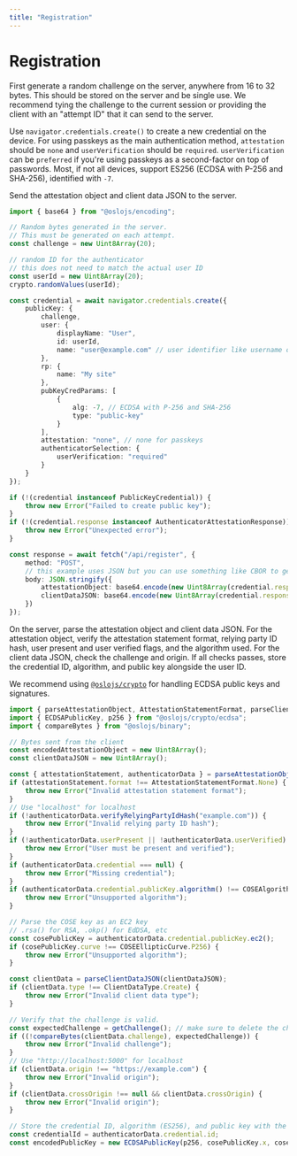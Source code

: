 ```yaml
---
title: "Registration"
---
```


# Registration

First generate a random challenge on the server, anywhere from 16 to 32 bytes. This should be stored on the server and be single use. We recommend tying the challenge to the current session or providing the client with an "attempt ID" that it can send to the server.

Use `navigator.credentials.create()` to create a new credential on the device. For using passkeys as the main authentication method, `attestation` should be `none` and `userVerification` should be `required`. `userVerification` can be `preferred` if you're using passkeys as a second-factor on top of passwords. Most, if not all devices, support ES256 (ECDSA with P-256 and SHA-256), identified with `-7`.

Send the attestation object and client data JSON to the server.

```ts
import { base64 } from "@oslojs/encoding";

// Random bytes generated in the server.
// This must be generated on each attempt.
const challenge = new Uint8Array(20);

// random ID for the authenticator
// this does not need to match the actual user ID
const userId = new Uint8Array(20);
crypto.randomValues(userId);

const credential = await navigator.credentials.create({
	publicKey: {
		challenge,
		user: {
			displayName: "User",
			id: userId,
			name: "user@example.com" // user identifier like username or email
		},
		rp: {
			name: "My site"
		},
		pubKeyCredParams: [
			{
				alg: -7, // ECDSA with P-256 and SHA-256
				type: "public-key"
			}
		],
		attestation: "none", // none for passkeys
		authenticatorSelection: {
			userVerification: "required"
		}
	}
});

if (!(credential instanceof PublicKeyCredential)) {
	throw new Error("Failed to create public key");
}
if (!(credential.response instanceof AuthenticatorAttestationResponse)) {
	throw new Error("Unexpected error");
}

const response = await fetch("/api/register", {
	method: "POST",
	// this example uses JSON but you can use something like CBOR to get something more compact
	body: JSON.stringify({
		attestationObject: base64.encode(new Uint8Array(credential.response.attestationObject)),
		clientDataJSON: base64.encode(new Uint8Array(credential.response.clientDataJSON))
	})
});
```

On the server, parse the attestation object and client data JSON. For the attestation object, verify the attestation statement format, relying party ID hash, user present and user verified flags, and the algorithm used. For the client data JSON, check the challenge and origin. If all checks passes, store the credential ID, algorithm, and public key alongside the user ID.

We recommend using [`@oslojs/crypto`](https://crypto.oslojs.dev) for handling ECDSA public keys and signatures.

```ts
import { parseAttestationObject, AttestationStatementFormat, parseClientDataJSON } from "@oslojs/webauthn";
import { ECDSAPublicKey, p256 } from "@oslojs/crypto/ecdsa";
import { compareBytes } from "@oslojs/binary";

// Bytes sent from the client
const encodedAttestationObject = new Uint8Array();
const clientDataJSON = new Uint8Array();

const { attestationStatement, authenticatorData } = parseAttestationObject(encodedAttestationObject);
if (attestationStatement.format !== AttestationStatementFormat.None) {
	throw new Error("Invalid attestation statement format");
}
// Use "localhost" for localhost
if (!authenticatorData.verifyRelyingPartyIdHash("example.com")) {
	throw new Error("Invalid relying party ID hash");
}
if (!authenticatorData.userPresent || !authenticatorData.userVerified) {
	throw new Error("User must be present and verified");
}
if (authenticatorData.credential === null) {
	throw new Error("Missing credential");
}
if (authenticatorData.credential.publicKey.algorithm() !== COSEAlgorithm.ES256) {
	throw new Error("Unsupported algorithm");
}

// Parse the COSE key as an EC2 key
// .rsa() for RSA, .okp() for EdDSA, etc
const cosePublicKey = authenticatorData.credential.publicKey.ec2();
if (cosePublicKey.curve !== COSEEllipticCurve.P256) {
	throw new Error("Unsupported algorithm");
}

const clientData = parseClientDataJSON(clientDataJSON);
if (clientData.type !== ClientDataType.Create) {
	throw new Error("Invalid client data type");
}

// Verify that the challenge is valid.
const expectedChallenge = getChallenge(); // make sure to delete the challenge after use
if ((!compareBytes(clientData.challenge), expectedChallenge)) {
	throw new Error("Invalid challenge");
}
// Use "http://localhost:5000" for localhost
if (clientData.origin !== "https://example.com") {
	throw new Error("Invalid origin");
}
if (clientData.crossOrigin !== null && clientData.crossOrigin) {
	throw new Error("Invalid origin");
}

// Store the credential ID, algorithm (ES256), and public key with the user's user ID
const credentialId = authenticatorData.credential.id;
const encodedPublicKey = new ECDSAPublicKey(p256, cosePublicKey.x, cosePublicKey.y).encodeUncompressed();
```
